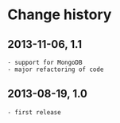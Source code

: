 Change history
==============


2013-11-06, 1.1 
---------------
    - support for MongoDB
    - major refactoring of code

2013-08-19, 1.0
---------------
    - first release
